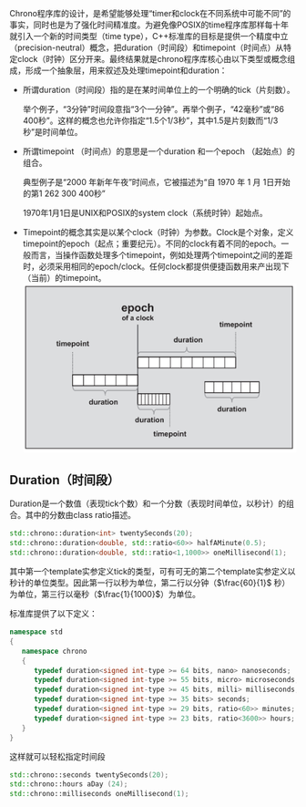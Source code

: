 Chrono程序库的设计，是希望能够处理“timer和clock在不同系统中可能不同”的事实，同时也是为了强化时间精准度。为避免像POSIX的time程序库那样每十年就引入一个新的时间类型（time type），C++标准库的目标是提供一个精度中立（precision-neutral）概念，把duration（时间段）和timepoint（时间点）从特定clock（时钟）区分开来。最终结果就是chrono程序库核心由以下类型或概念组成，形成一个抽象层，用来叙述及处理timepoint和duration：

+ 所谓duration（时间段）指的是在某时间单位上的一个明确的tick（片刻数）。

  举个例子，“3分钟”时间段意指“3个一分钟”。再举个例子，“42毫秒”或“86 400秒”。这样的概念也允许你指定“1.5个1/3秒”，其中1.5是片刻数而“1/3秒”是时间单位。

+ 所谓timepoint （时间点）的意思是一个duration 和一个epoch （起始点）的组合。

  典型例子是“2000 年新年午夜”时间点，它被描述为“自 1970 年 1 月 1日开始的第1 262 300 400秒”

  1970年1月1日是UNIX和POSIX的system clock（系统时钟）起始点。

+ Timepoint的概念其实是以某个clock（时钟）为参数。Clock是个对象，定义timepoint的epoch（起点；重要纪元）。不同的clock有着不同的epoch。一般而言，当操作函数处理多个timepoint，例如处理两个timepoint之间的差距时，必须采用相同的epoch/clock。任何clock都提供便捷函数用来产出现下（当前）的timepoint。
![](../images/Pasted%20image%2020220901105717.png)

## Duration（时间段）

Duration是一个数值（表现tick个数）和一个分数（表现时间单位，以秒计）的组合。其中的分数由class ratio描述。

```cpp
std::chrono::duration<int> twentySeconds(20);
std::chrono::duration<double, std::ratio<60>> halfAMinute(0.5);
std::chrono::duration<double, std::ratio<1,1000>> oneMillisecond(1);
```

其中第一个template实参定义tick的类型，可有可无的第二个template实参定义以秒计的单位类型。因此第一行以秒为单位，第二行以分钟（$\frac{60}{1}$ 秒）为单位，第三行以毫秒（$\frac{1}{1000}$）为单位。

标准库提供了以下定义：

```cpp
namespace std
{
   namespace chrono
   {
      typedef duration<signed int-type >= 64 bits, nano> nanoseconds;
      typedef duration<signed int-type >= 55 bits, micro> microseconds;
      typedef duration<signed int-type >= 45 bits, milli> milliseconds;
      typedef duration<signed int-type >= 35 bits> seconds;
      typedef duration<signed int-type >= 29 bits, ratio<60>> minutes;
      typedef duration<signed int-type >= 23 bits, ratio<3600>> hours;
   }
}
```

这样就可以轻松指定时间段

```cpp
std::chrono::seconds twentySeconds(20);
std::chrono::hours aDay (24);
std::chrono::milliseconds oneMillisecond(1);
```



